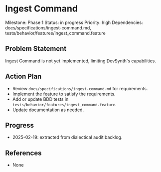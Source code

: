 # Ingest Command
Milestone: Phase 1
Status: in progress
Priority: high
Dependencies: docs/specifications/ingest-command.md, tests/behavior/features/ingest_command.feature

## Problem Statement
Ingest Command is not yet implemented, limiting DevSynth's capabilities.


## Action Plan
- Review `docs/specifications/ingest-command.md` for requirements.
- Implement the feature to satisfy the requirements.
- Add or update BDD tests in `tests/behavior/features/ingest_command.feature`.
- Update documentation as needed.

## Progress
- 2025-02-19: extracted from dialectical audit backlog.

## References
- None
